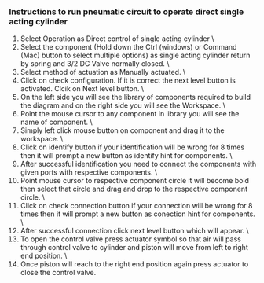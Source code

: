 ### Instructions to run pneumatic circuit to operate direct single acting cylinder
1) Select Operation as Direct control of single acting cylinder \
2) Select the component (Hold down the Ctrl (windows) or Command (Mac) button to select multiple options) as single acting cylinder return by spring and 3/2 DC Valve normally closed. \
3) Select method of actuation as Manually actuated. \
4) Click on check configuration. If it is correct the next level button is activated. Clcik on Next level button.  \
5) On the left side you will see the library of components required to build the diagram and on the right side you will see the Workspace. \
6) Point the mouse cursor to any component in library you will see the name of component. \
7) Simply left click mouse button on component and drag it to the workspace. \
8) Click on identify button if your identification will be wrong for 8 times then it will prompt a new button as identify hint for components. \
9) After successful identification you need to connect the components with given ports with respective components. \
10) Point mouse cursor to respective component circle it will become bold then select that circle and drag and drop to the respective component circle. \
11) Click on check connection button if your connection will be wrong for 8 times then it will prompt a new button as conection hint for components. \
12) After successful connection click next level button which will appear. \
13) To open the control valve press actuator symbol so that air will pass through control valve to cylinder and piston will move from left to right end position. \
14) Once piston will reach to the right end position again press actuator to close the control valve. 


